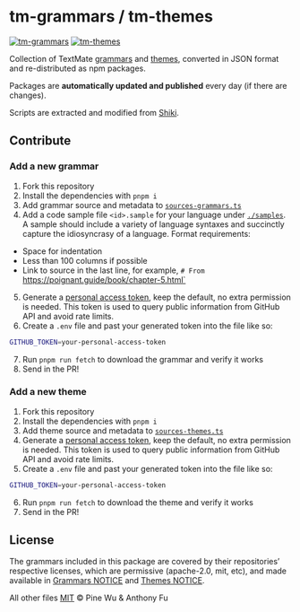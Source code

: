 # tm-grammars / tm-themes

[![tm-grammars](https://img.shields.io/npm/v/tm-grammars?label=tm-grammars&labelColor=080f12&color=1fa669)](https://www.npmjs.com/package/tm-grammars)
[![tm-themes](https://img.shields.io/npm/v/tm-themes?label=tm-themes&labelColor=080f12&color=1fa669)](https://www.npmjs.com/package/tm-themes)

Collection of TextMate [grammars](./packages/tm-grammars/) and [themes](./packages/tm-themes/), converted in JSON format and re-distributed as npm packages.

Packages are **automatically updated and published** every day (if there are changes).

Scripts are extracted and modified from [Shiki](https://github.com/shikijs/shiki).

## Contribute

### Add a new grammar

1. Fork this repository
2. Install the dependencies with `pnpm i`
3. Add grammar source and metadata to [`sources-grammars.ts`](./sources-grammars.ts)
4. Add a code sample file `<id>.sample` for your language under [`./samples`](./samples). A sample should include a variety of language syntaxes and succinctly capture the idiosyncrasy of a language. Format requirements:
  - Space for indentation
  - Less than 100 columns if possible
  - Link to source in the last line, for example, `# From` https://poignant.guide/book/chapter-5.html`
5. Generate a [personal access token](https://github.com/settings/tokens?type=beta), keep the default, no extra permission is needed. This token is used to query public information from GitHub API and avoid rate limits.
6. Create a `.env` file and past your generated token into the file like so:
```bash
GITHUB_TOKEN=your-personal-access-token
```
7. Run `pnpm run fetch` to download the grammar and verify it works
8. Send in the PR!

### Add a new theme

1. Fork this repository
2. Install the dependencies with `pnpm i`
3. Add theme source and metadata to [`sources-themes.ts`](./sources-themes.ts)
4. Generate a [personal access token](https://github.com/settings/tokens?type=beta), keep the default, no extra permission is needed. This token is used to query public information from GitHub API and avoid rate limits.
5. Create a `.env` file and past your generated token into the file like so:
```bash
GITHUB_TOKEN=your-personal-access-token
```
6. Run `pnpm run fetch` to download the theme and verify it works
4. Send in the PR!

## License

The grammars included in this package are covered by their repositories’ respective licenses, which are permissive (apache-2.0, mit, etc), and made available in [Grammars NOTICE](./packages/tm-grammars/NOTICE) and [Themes NOTICE](./packages/tm-themes/NOTICE).

All other files [MIT](./LICENSE) © Pine Wu & Anthony Fu
